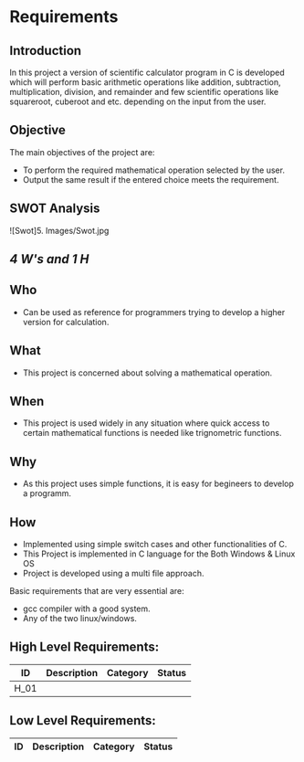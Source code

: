 # Requirements
## Introduction
In this project a version of scientific calculator program in C is developed which will perform basic arithmetic operations like addition, subtraction, multiplication, division, and remainder  and few scientific operations like squareroot, cuberoot and etc. depending on the input from the user.

## Objective
The main objectives of the project are:
* To perform the required mathematical operation selected by the user.
* Output the same result if the entered choice meets the requirement.

## SWOT Analysis
![Swot]5. Images/Swot.jpg

## ***4 W's and 1 H***
## Who
- Can be used as reference for programmers trying to develop a  higher version for calculation.
## What
- This project is concerned about solving a mathematical operation.
## When 
- This project is used widely in any situation where quick access to certain mathematical functions is needed like trignometric functions.
## Why
- As this project uses simple functions, it is easy for begineers to develop a programm.
## How
- Implemented using simple switch cases and other functionalities of C.
- This Project is implemented in C language for the Both Windows & Linux OS
- Project is developed using a multi file approach.


Basic requirements that are very essential are:
* gcc compiler with a good system.
* Any of the two linux/windows.

## High Level Requirements:
|ID|Description|Category|Status|
|-------|-------|-------|-------|
|H_01|


## Low Level Requirements:
|ID|Description|Category|Status|
|-------|-------|-------|-------|






  

